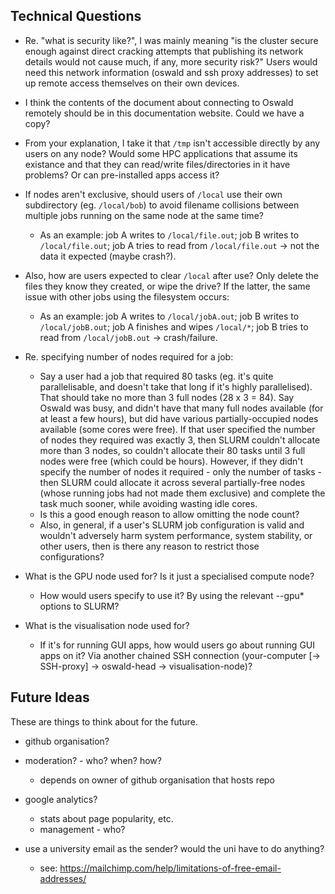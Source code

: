 ## Technical Questions

- Re. "what is security like?", I was mainly meaning "is the cluster secure enough against direct cracking attempts that publishing its network details would not cause much, if any, more security risk?" Users would need this network information (oswald and ssh proxy addresses) to set up remote access themselves on their own devices.

- I think the contents of the document about connecting to Oswald remotely should be in this documentation website. Could we have a copy?

- From your explanation, I take it that `/tmp` isn't accessible directly by any users on any node? Would some HPC applications that assume its existance and that they can read/write files/directories in it have problems? Or can pre-installed apps access it?

- If nodes aren't exclusive, should users of `/local` use their own subdirectory (eg. `/local/bob`) to avoid filename collisions between multiple jobs running on the same node at the same time?
  - As an example: job A writes to `/local/file.out`; job B writes to `/local/file.out`; job A tries to read from `/local/file.out` -> not the data it expected (maybe crash?).

- Also, how are users expected to clear `/local` after use? Only delete the files they know they created, or wipe the drive? If the latter, the same issue with other jobs using the filesystem occurs:
  - As an example: job A writes to `/local/jobA.out`; job B writes to `/local/jobB.out`; job A finishes and wipes `/local/*`; job B tries to read from `/local/jobB.out` -> crash/failure.

- Re. specifying number of nodes required for a job:
  - Say a user had a job that required 80 tasks (eg. it's quite parallelisable, and doesn't take that long if it's highly parallelised). That should take no more than 3 full nodes (28 x 3 = 84). Say Oswald was busy, and didn't have that many full nodes available (for at least a few hours), but did have various partially-occupied nodes available (some cores were free). If that user specified the number of nodes they required was exactly 3, then SLURM couldn't allocate more than 3 nodes, so couldn't allocate their 80 tasks until 3 full nodes were free (which could be hours). However, if they didn't specify the number of nodes it required - only the number of tasks - then SLURM could allocate it across several partially-free nodes (whose running jobs had not made them exclusive) and complete the task much sooner, while avoiding wasting idle cores.
  - Is this a good enough reason to allow omitting the node count?
  - Also, in general, if a user's SLURM job configuration is valid and wouldn't adversely harm system performance, system stability, or other users, then is there any reason to restrict those configurations?

- What is the GPU node used for? Is it just a specialised compute node?
  - How would users specify to use it? By using the relevant --gpu* options to SLURM?

- What is the visualisation node used for?
  - If it's for running GUI apps, how would users go about running GUI apps on it? Via another chained SSH connection (your-computer [-> SSH-proxy] -> oswald-head -> visualisation-node)?

## Future Ideas

These are things to think about for the future.

- github organisation?
- moderation? - who? when? how?
  - depends on owner of github organisation that hosts repo

- google analytics?
  - stats about page popularity, etc.
  - management - who?

- use a university email as the sender? would the uni have to do anything?
  - see: https://mailchimp.com/help/limitations-of-free-email-addresses/
